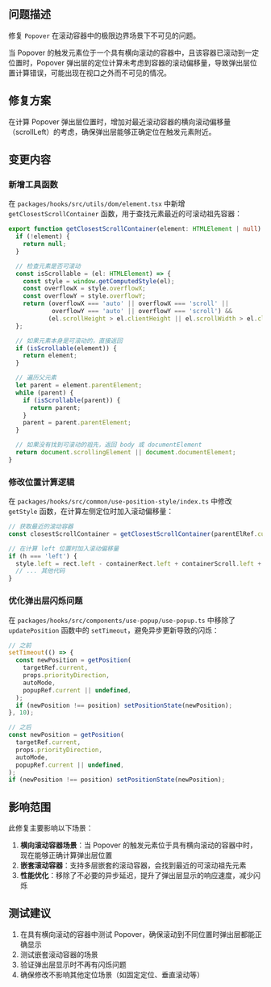 ## 问题描述

修复 `Popover` 在滚动容器中的极限边界场景下不可见的问题。

当 Popover 的触发元素位于一个具有横向滚动的容器中，且该容器已滚动到一定位置时，Popover 弹出层的定位计算未考虑到容器的滚动偏移量，导致弹出层位置计算错误，可能出现在视口之外而不可见的情况。

## 修复方案

在计算 Popover 弹出层位置时，增加对最近滚动容器的横向滚动偏移量（scrollLeft）的考虑，确保弹出层能够正确定位在触发元素附近。

## 变更内容

### 新增工具函数

在 `packages/hooks/src/utils/dom/element.tsx` 中新增 `getClosestScrollContainer` 函数，用于查找元素最近的可滚动祖先容器：

```typescript
export function getClosestScrollContainer(element: HTMLElement | null) {
  if (!element) {
    return null;
  }

  // 检查元素是否可滚动
  const isScrollable = (el: HTMLElement) => {
    const style = window.getComputedStyle(el);
    const overflowX = style.overflowX;
    const overflowY = style.overflowY;
    return (overflowX === 'auto' || overflowX === 'scroll' ||
            overflowY === 'auto' || overflowY === 'scroll') &&
           (el.scrollHeight > el.clientHeight || el.scrollWidth > el.clientWidth);
  };

  // 如果元素本身是可滚动的，直接返回
  if (isScrollable(element)) {
    return element;
  }

  // 遍历父元素
  let parent = element.parentElement;
  while (parent) {
    if (isScrollable(parent)) {
      return parent;
    }
    parent = parent.parentElement;
  }

  // 如果没有找到可滚动的祖先，返回 body 或 documentElement
  return document.scrollingElement || document.documentElement;
}
```

### 修改位置计算逻辑

在 `packages/hooks/src/common/use-position-style/index.ts` 中修改 `getStyle` 函数，在计算左侧定位时加入滚动偏移量：

```typescript
// 获取最近的滚动容器
const closestScrollContainer = getClosestScrollContainer(parentElRef.current);

// 在计算 left 位置时加入滚动偏移量
if (h === 'left') {
  style.left = rect.left - containerRect.left + containerScroll.left + (closestScrollContainer?.scrollLeft || 0);
  // ... 其他代码
}
```

### 优化弹出层闪烁问题

在 `packages/hooks/src/components/use-popup/use-popup.ts` 中移除了 `updatePosition` 函数中的 `setTimeout`，避免异步更新导致的闪烁：

```typescript
// 之前
setTimeout(() => {
  const newPosition = getPosition(
    targetRef.current,
    props.priorityDirection,
    autoMode,
    popupRef.current || undefined,
  );
  if (newPosition !== position) setPositionState(newPosition);
}, 10);

// 之后
const newPosition = getPosition(
  targetRef.current,
  props.priorityDirection,
  autoMode,
  popupRef.current || undefined,
);
if (newPosition !== position) setPositionState(newPosition);
```

## 影响范围

此修复主要影响以下场景：

1. **横向滚动容器场景**：当 Popover 的触发元素位于具有横向滚动的容器中时，现在能够正确计算弹出层位置
2. **嵌套滚动容器**：支持多层嵌套的滚动容器，会找到最近的可滚动祖先元素
3. **性能优化**：移除了不必要的异步延迟，提升了弹出层显示的响应速度，减少闪烁

## 测试建议

1. 在具有横向滚动的容器中测试 Popover，确保滚动到不同位置时弹出层都能正确显示
2. 测试嵌套滚动容器的场景
3. 验证弹出层显示时不再有闪烁问题
4. 确保修改不影响其他定位场景（如固定定位、垂直滚动等）